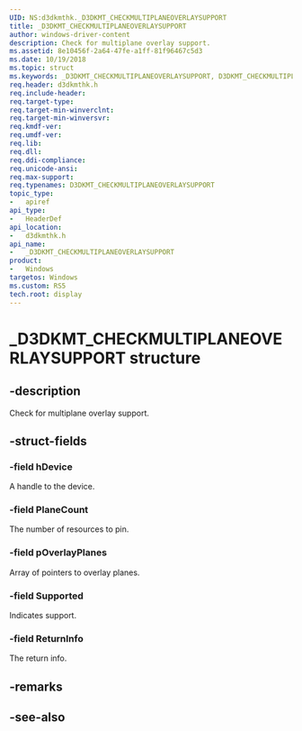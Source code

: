 ```yaml
---
UID: NS:d3dkmthk._D3DKMT_CHECKMULTIPLANEOVERLAYSUPPORT
title: _D3DKMT_CHECKMULTIPLANEOVERLAYSUPPORT
author: windows-driver-content
description: Check for multiplane overlay support.
ms.assetid: 8e10456f-2a64-47fe-a1ff-81f96467c5d3
ms.date: 10/19/2018
ms.topic: struct
ms.keywords: _D3DKMT_CHECKMULTIPLANEOVERLAYSUPPORT, D3DKMT_CHECKMULTIPLANEOVERLAYSUPPORT, 
req.header: d3dkmthk.h
req.include-header:
req.target-type:
req.target-min-winverclnt:
req.target-min-winversvr:
req.kmdf-ver:
req.umdf-ver:
req.lib:
req.dll:
req.ddi-compliance:
req.unicode-ansi:
req.max-support:
req.typenames: D3DKMT_CHECKMULTIPLANEOVERLAYSUPPORT
topic_type: 
-	apiref
api_type: 
-	HeaderDef
api_location: 
-	d3dkmthk.h
api_name: 
-	_D3DKMT_CHECKMULTIPLANEOVERLAYSUPPORT
product:
-	Windows
targetos: Windows
ms.custom: RS5
tech.root: display
---
```


# _D3DKMT_CHECKMULTIPLANEOVERLAYSUPPORT structure

## -description

Check for multiplane overlay support.

## -struct-fields

### -field hDevice

A handle to the device.

### -field PlaneCount

The number of resources to pin.

### -field pOverlayPlanes

Array of pointers to overlay planes.

### -field Supported

Indicates support.

### -field ReturnInfo
 
The return info.

## -remarks

## -see-also
